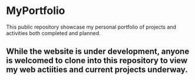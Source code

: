 # MyPortfolio
This public repository showcase my personal portfolio of projects and activities both completed and planned.

## While the website is under development, anyone is welcomed to clone into this repository to view my web actiities and current projects underway.
